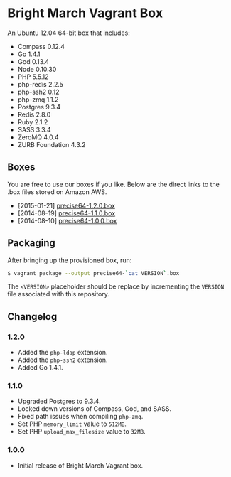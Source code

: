 # Bright March Vagrant Box
An Ubuntu 12.04 64-bit box that includes:

* Compass 0.12.4
* Go 1.4.1
* God 0.13.4
* Node 0.10.30
* PHP 5.5.12
* php-redis 2.2.5
* php-ssh2 0.12
* php-zmq 1.1.2
* Postgres 9.3.4
* Redis 2.8.0
* Ruby 2.1.2
* SASS 3.3.4
* ZeroMQ 4.0.4
* ZURB Foundation 4.3.2

## Boxes
You are free to use our boxes if you like. Below are the direct links to the .box files stored on Amazon AWS.

* [2015-01-21] [precise64-1.2.0.box](https://s3.amazonaws.com/brightmarch.build/boxes/precise64-1.2.0.box)
* [2014-08-19] [precise64-1.1.0.box](https://s3.amazonaws.com/brightmarch.build/boxes/precise64-1.1.0.box)
* [2014-08-10] [precise64-1.0.0.box](https://s3.amazonaws.com/brightmarch.build/boxes/precise64-1.0.0.box)

## Packaging
After bringing up the provisioned box, run:

```sh
$ vagrant package --output precise64-`cat VERSION`.box
```

The `<VERSION>` placeholder should be replace by incrementing the `VERSION` file associated with this repository.

## Changelog

### 1.2.0
* Added the `php-ldap` extension.
* Added the `php-ssh2` extension.
* Added Go 1.4.1.

### 1.1.0
* Upgraded Postgres to 9.3.4.
* Locked down versions of Compass, God, and SASS.
* Fixed path issues when compiling `php-zmq`.
* Set PHP `memory_limit` value to `512MB`.
* Set PHP `upload_max_filesize` value to `32MB`.

### 1.0.0
* Initial release of Bright March Vagrant box.
